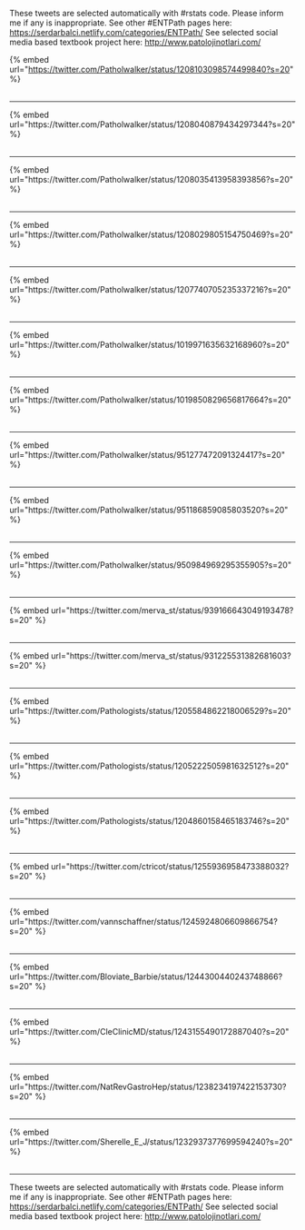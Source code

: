 

These tweets are selected automatically with #rstats code. Please inform me if any is inappropriate.
See other #ENTPath pages here: https://serdarbalci.netlify.com/categories/ENTPath/ 
See selected social media based textbook project here: http://www.patolojinotlari.com/

{% embed url="https://twitter.com/Patholwalker/status/1208103098574499840?s=20" %}<br>
<br>
<hr>
{% embed url="https://twitter.com/Patholwalker/status/1208040879434297344?s=20" %}<br>
<br>
<hr>
{% embed url="https://twitter.com/Patholwalker/status/1208035413958393856?s=20" %}<br>
<br>
<hr>
{% embed url="https://twitter.com/Patholwalker/status/1208029805154750469?s=20" %}<br>
<br>
<hr>
{% embed url="https://twitter.com/Patholwalker/status/1207740705235337216?s=20" %}<br>
<br>
<hr>
{% embed url="https://twitter.com/Patholwalker/status/1019971635632168960?s=20" %}<br>
<br>
<hr>
{% embed url="https://twitter.com/Patholwalker/status/1019850829656817664?s=20" %}<br>
<br>
<hr>
{% embed url="https://twitter.com/Patholwalker/status/951277472091324417?s=20" %}<br>
<br>
<hr>
{% embed url="https://twitter.com/Patholwalker/status/951186859085803520?s=20" %}<br>
<br>
<hr>
{% embed url="https://twitter.com/Patholwalker/status/950984969295355905?s=20" %}<br>
<br>
<hr>
{% embed url="https://twitter.com/merva_st/status/939166643049193478?s=20" %}<br>
<br>
<hr>
{% embed url="https://twitter.com/merva_st/status/931225531382681603?s=20" %}<br>
<br>
<hr>
{% embed url="https://twitter.com/Pathologists/status/1205584862218006529?s=20" %}<br>
<br>
<hr>
{% embed url="https://twitter.com/Pathologists/status/1205222505981632512?s=20" %}<br>
<br>
<hr>
{% embed url="https://twitter.com/Pathologists/status/1204860158465183746?s=20" %}<br>
<br>
<hr>
{% embed url="https://twitter.com/ctricot/status/1255936958473388032?s=20" %}<br>
<br>
<hr>
{% embed url="https://twitter.com/vannschaffner/status/1245924806609866754?s=20" %}<br>
<br>
<hr>
{% embed url="https://twitter.com/Bloviate_Barbie/status/1244300440243748866?s=20" %}<br>
<br>
<hr>
{% embed url="https://twitter.com/CleClinicMD/status/1243155490172887040?s=20" %}<br>
<br>
<hr>
{% embed url="https://twitter.com/NatRevGastroHep/status/1238234197422153730?s=20" %}<br>
<br>
<hr>
{% embed url="https://twitter.com/Sherelle_E_J/status/1232937377699594240?s=20" %}<br>
<br>
<hr>


These tweets are selected automatically with #rstats code. Please inform me if any is inappropriate.
See other #ENTPath pages here: https://serdarbalci.netlify.com/categories/ENTPath/ 
See selected social media based textbook project here: http://www.patolojinotlari.com/

